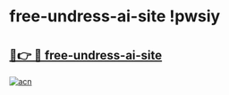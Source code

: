 # free-undress-ai-site !pwsiy

# <h2><a href="https://24aje1.esa.edu.pl?title=free-undress-ai-site&ref=pwsiy">🔗👉 🔴 free-undress-ai-site</a></h2>

[![acn](https://github.com/user-attachments/assets/0f9c940e-d8b0-45ae-aac7-cd30a18b3e1c)](https://24aje1.esa.edu.pl?title=free-undress-ai-site&ref=pwsiy)

